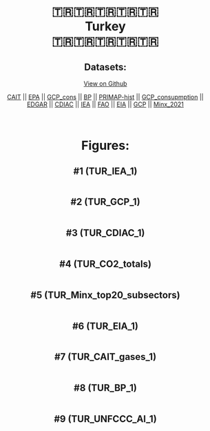 
<center>
<h1 align="center">
🇹🇷🇹🇷🇹🇷🇹🇷🇹🇷
<br>
Turkey
<br>
🇹🇷🇹🇷🇹🇷🇹🇷🇹🇷
</h1>
<h2>Datasets:</h2>
<p><a href="https://github.com/dquintani/Greenhouse-Data/tree/master/country_data/TUR_Turkey/data">View on Github</a>
<br></p><p><a href="data/TUR_CAIT.csv">CAIT</a> || <a href="data/TUR_EPA.csv">EPA</a> || <a href="data/TUR_GCP_cons.csv">GCP_cons</a> || <a href="data/TUR_BP.csv">BP</a> || <a href="data/TUR_PRIMAP-hist.csv">PRIMAP-hist</a> || <a href="data/TUR_GCP_consupmption.csv">GCP_consupmption</a> || <a href="data/TUR_EDGAR.csv">EDGAR</a> || <a href="data/TUR_CDIAC.csv">CDIAC</a> || <a href="data/TUR_IEA.csv">IEA</a> || <a href="data/TUR_FAO.csv">FAO</a> || <a href="data/TUR_EIA.csv">EIA</a> || <a href="data/TUR_GCP.csv">GCP</a> || <a href="data/TUR_Minx_2021.csv">Minx_2021</a></p><p><br></p>
<h1>Figures:</h1><h2>#1 (TUR_IEA_1)</h2>
<p><img alt="" src="figures/TUR_IEA_1.png" /></p><h2>#2 (TUR_GCP_1)</h2>
<p><img alt="" src="figures/TUR_GCP_1.png" /></p><h2>#3 (TUR_CDIAC_1)</h2>
<p><img alt="" src="figures/TUR_CDIAC_1.png" /></p><h2>#4 (TUR_CO2_totals)</h2>
<p><img alt="" src="figures/TUR_CO2_totals.png" /></p><h2>#5 (TUR_Minx_top20_subsectors)</h2>
<p><img alt="" src="figures/TUR_Minx_top20_subsectors.png" /></p><h2>#6 (TUR_EIA_1)</h2>
<p><img alt="" src="figures/TUR_EIA_1.png" /></p><h2>#7 (TUR_CAIT_gases_1)</h2>
<p><img alt="" src="figures/TUR_CAIT_gases_1.png" /></p><h2>#8 (TUR_BP_1)</h2>
<p><img alt="" src="figures/TUR_BP_1.png" /></p><h2>#9 (TUR_UNFCCC_AI_1)</h2>
<p><img alt="" src="figures/TUR_UNFCCC_AI_1.png" /></p>